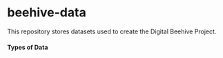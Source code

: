 # beehive-data
This repository stores datasets used to create the Digital Beehive Project.

#### Types of Data



